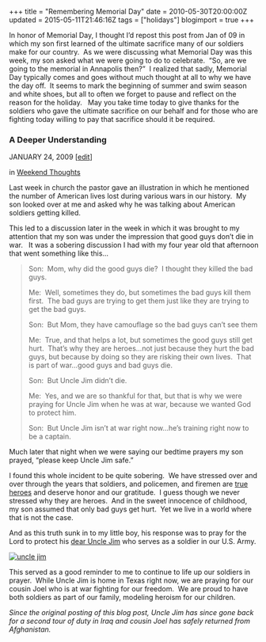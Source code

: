 +++
title = "Remembering Memorial Day"
date = 2010-05-30T20:00:00Z
updated = 2015-05-11T21:46:16Z
tags = ["holidays"]
blogimport = true 
+++

In honor of Memorial Day, I thought I’d repost this post from Jan of 09 in which my son first learned of the ultimate sacrifice many of our soldiers make for our country.&#160; As we were discussing what Memorial Day was this week, my son asked what we were going to do to celebrate.&#160; “So, are we going to the memorial in Annapolis then?”&#160; I realized that sadly, Memorial Day typically comes and goes without much thought at all to why we have the day off.&#160; It seems to mark the beginning of summer and swim season and white shoes, but all to often we forget to pause and reflect on the reason for the holiday.&#160;&#160; May you take time today to give thanks for the soldiers who gave the ultimate sacrifice on our behalf and for those who are fighting today willing to pay that sacrifice should it be required. 

### A Deeper Understanding


JANUARY 24, 2009
[[edit](http://lifeatthecircus.com/wp-admin/post.php?action=edit&amp;post=1733)]

in [Weekend Thoughts](http://lifeatthecircus.com/category/weekend-thoughts/)

Last week in church the pastor gave an illustration in which he mentioned the number of American lives lost during various wars in our history.&#160; My son looked over at me and asked why he was talking about American soldiers getting killed.

This led to a discussion later in the week in which it was brought to my attention that my son was under the impression that good guys don’t die in war.&#160;&#160; It was a sobering discussion I had with my four year old that afternoon that went something like this…
  > Son:&#160; Mom, why did the good guys die?&#160; I thought they killed the bad guys.
> 
> Me:&#160; Well, sometimes they do, but sometimes the bad guys kill them first.&#160; The bad guys are trying to get them just like they are trying to get the bad guys.
> 
> Son:&#160; But Mom, they have camouflage so the bad guys can’t see them
> 
> Me:&#160; True, and that helps a lot, but sometimes the good guys still get hurt.&#160; That’s why they are heroes…not just because they hurt the bad guys, but because by doing so they are risking their own lives.&#160; That is part of war…good guys and bad guys die.
> 
> Son:&#160; But Uncle Jim didn’t die.
> 
> Me:&#160; Yes, and we are so thankful for that, but that is why we were praying for Uncle Jim when he was at war, because we wanted God to protect him.
> 
> Son:&#160; But Uncle Jim isn’t at war right now…he’s training right now to be a captain.  

Much later that night when we were saying our bedtime prayers my son prayed, “please keep Uncle Jim safe.”

I found this whole incident to be quite sobering.&#160; We have stressed over and over through the years that soldiers, and policemen, and firemen are [true heroes](http://lifeatthecircus.com/2008/11/11/true-heroes/) and deserve honor and our gratitude.&#160; I guess though we never stressed why they are heroes.&#160; And in the sweet innocence of childhood, my son assumed that only bad guys get hurt.&#160; Yet we live in a world where that is not the case.

And as this truth sunk in to my little boy, his response was to pray for the Lord to protect his [dear Uncle Jim](http://anotherstelladay.blogspot.com/2008/10/weekend-notes-one-with-ferry.html) who serves as a soldier in our U.S. Army. 

[![uncle jim](https://latc.s3.amazonaws.com/wp-content/uploads/2009/01/unclejim-thumb.jpg "uncle jim")](https://latc.s3.amazonaws.com/wp-content/uploads/2009/01/unclejim.jpg)

This served as a good reminder to me to continue to life up our soldiers in prayer.&#160; While Uncle Jim is home in Texas right now, we are praying for our cousin Joel who is at war fighting for our freedom.&#160; We are proud to have both soldiers as part of our family, modeling heroism for our children.

_Since the original posting of this blog post, Uncle Jim has since gone back for a second tour of duty in Iraq and cousin Joel has safely returned from Afghanistan.&#160;&#160;_ 
